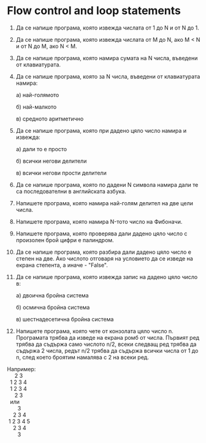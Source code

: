 # Flow control and loop statements

1. Да се напише програма, която извежда числата от 1 до N и от N до 1.

2. Да се напише програма, която извежда числата от M до N, ако M < N и от N до М, ако N < M.

3. Да се напише програма, която намира сумата на N числа, въведени от клавиатурата.

4. Да се напише програма, която за N числа, въведени от клавиатурата намира:
	
	а) най-голямото
	
	б) най-малкото
	
	в) средното аритметично

5. Да се напише програма, която при дадено цяло число намира и извежда:

	а) дали то е просто
	
	б) всички негови делители
	
	в) всички негови прости делители
	
6. Да се напише програма, която по дадени N символа намира дали те са последователни в английската азбука.

7. Напишете програма, която намира най-голям делител на две цели числа.

8. Напишете програма, която намира N-тото число на Фибоначи.

9. Напишете програма, която проверява дали дадено цяло число с произолен брой цифри е палиндром.

10. Да се напише програма, която разбира дали дадено цяло число е степен на две. Ако числото отговаря на условието да се изведе на екрана степента, а иначе - "False".

11. Да се напише програма, която извежда запис на дадено цяло число в:
	
	a) двоична бройна система
	
	б) осмична бройна система
	
	в) шестнадесетична бройна система

12. Напишете програма, която чете от конзолата цяло число n. Програмата трябва да изведе на екрана ромб от числа. Първият ред трябва да съдържа само числото n/2, всеки следващ ред трябва да съдържа 2 числа, редът n/2 трябва да съдържа всички числа от 1 до n, след което броятим намалява с 2 на всеки ред.

 Например:  
&nbsp;&nbsp;&nbsp;&nbsp;&nbsp;2 3  
&nbsp;&nbsp;1 2 3 4  
&nbsp;&nbsp;1 2 3 4  
&nbsp;&nbsp;&nbsp;&nbsp;&nbsp;2 3  
&nbsp;&nbsp;или  
&nbsp;&nbsp;&nbsp;&nbsp;&nbsp;&nbsp;&nbsp;3  
&nbsp;&nbsp;&nbsp;&nbsp;2 3 4  
&nbsp;1 2 3 4 5  
&nbsp;&nbsp;&nbsp;&nbsp;2 3 4  
&nbsp;&nbsp;&nbsp;&nbsp;&nbsp;&nbsp;&nbsp;3  
